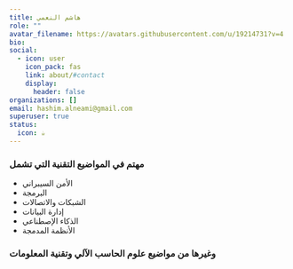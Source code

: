 ```yaml
---
title: هاشم النعمي
role: ""
avatar_filename: https://avatars.githubusercontent.com/u/19214731?v=4
bio: 
social:
  - icon: user
    icon_pack: fas
    link: about/#contact
    display:
      header: false
organizations: []
email: hashim.alneami@gmail.com
superuser: true
status:
  icon: ☕️
---
```


### مهتم في المواضيع التقنية التي تشمل

- الأمن السيبراني
- البرمجة
- الشبكات والاتصالات
- إدارة البيانات
- الذكاء الإصطناعي
- الأنظمة المدمجة

### وغيرها من مواضيع علوم الحاسب الآلي وتقنية المعلومات